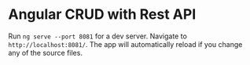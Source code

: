 # Angular CRUD with Rest API
Run `ng serve --port 8081` for a dev server. Navigate to `http://localhost:8081/`. The app will automatically reload if you change any of the source files.